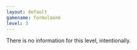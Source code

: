 ```yaml
---
layout: default
gamename: formulaone
level: 3
---
```

There is no information for this level, intentionally.
